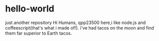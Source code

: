 # hello-world
just another repository
Hi Humans,
qpp23500 here,i like node.js and coffeescript(that's what i made of!).
i've had tacos on the moon and find them far superior to Earth tacos.

